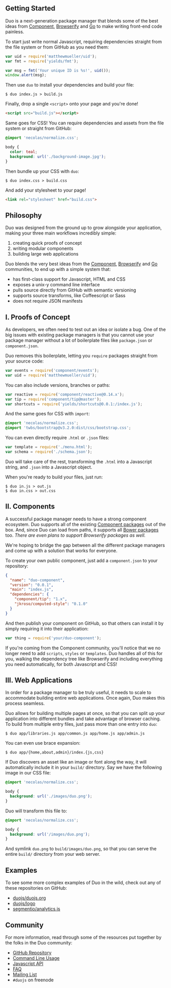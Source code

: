 

## Getting Started

Duo is a next-generation package manager that blends some of the best ideas from [Component](https://github.com/component/component), [Browserify](https://github.com/substack/node-browserify) and [Go](http://go-lang.com/) to make writing front-end code painless.

To start just write normal Javascript, requiring dependencies straight from the file system or from GitHub as you need them:

```js
var uid = require('matthewmueller/uid');
var fmt = require('yields/fmt');

var msg = fmt('Your unique ID is %s!', uid());
window.alert(msg);
```

Then use `duo` to install your dependencies and build your file:

```
$ duo index.js > build.js
```

Finally, drop a single `<script>` onto your page and you're done!

```html
<script src="build.js"></script>
```

Same goes for CSS! You can require dependencies and assets from the file system or straight from GitHub:

```css
@import 'necolas/normalize.css';

body {
  color: teal;
  background: url('./background-image.jpg');
}
```

Then bundle up your CSS with `duo`:

```
$ duo index.css > build.css
```

And add your stylesheet to your page!

```html
<link rel="stylesheet" href="build.css">
```


## Philosophy

Duo was designed from the ground up to grow alongside your application, making your three main workflows incredibly simple:

  1. creating quick proofs of concept
  2. writing modular components
  3. building large web applications

Duo blends the very best ideas from the [Component](https://github.com/component/component), [Browserify](https://github.com/substack/node-browserify) and [Go](http://go-lang.com/) communities, to end up with a simple system that:

  - has first-class support for Javascript, HTML and CSS
  - exposes a unix-y command line interface
  - pulls source directly from GitHub with semantic versioning
  - supports source transforms, like Coffeescript or Sass
  - does not require JSON manifests


## I. Proofs of Concept

As developers, we often need to test out an idea or isolate a bug. One of the big issues with existing package managers is that you cannot use your package manager without a lot of boilerplate files like `package.json` or `component.json`. 

Duo removes this boilerplate, letting you `require` packages straight from your source code:

```js
var events = require('component/events');
var uid = require('matthewmueller/uid');
```

You can also include versions, branches or paths:

```js
var reactive = require('component/reactive@0.14.x');
var tip = require('component/tip@master');
var shortcuts = require('yields/shortcuts@0.0.1:/index.js');
```

And the same goes for CSS with `import`:

```css
@import 'necolas/normalize.css';
@import 'twbs/bootstrap@v3.2.0:dist/css/bootstrap.css';
```

You can even directly require `.html` or `.json` files:

```js
var template = require('./menu.html');
var schema = require('./schema.json');
```

Duo will take care of the rest, transforming the `.html` into a Javascript string, and `.json` into a Javascript object.

When you're ready to build your files, just run:

```
$ duo in.js > out.js
$ duo in.css > out.css
```


## II. Components

A successful package manager needs to have a strong component ecosystem. Duo supports all of the existing [Component packages](https://github.com/search?l=json&p=10&q=path%3A%2Fcomponent.json+component&ref=searchresults&type=Code) out of the box. And, since Duo can load from paths, it supports all [Bower packages](http://bower.io/search/) too. _There are even plans to support Browserify packages as well._

We're hoping to bridge the gap between all the different package managers and come up with a solution that works for everyone.

To create your own public component, just add a `component.json` to your repository:

```json
{
  "name": "duo-component",
  "version": "0.0.1",
  "main": "index.js",
  "dependencies": {
    "component/tip": "1.x",
    "jkroso/computed-style": "0.1.0"
  }
}
```

And then publish your component on GitHub, so that others can install it by simply requiring it into their application:

```js
var thing = require('your/duo-component');
```

If you're coming from the Component community, you'll notice that we no longer need to add `scripts`, `styles` or `templates`. Duo handles all of this for you, walking the dependency tree like Browserify and including everything you need automatically, for both Javascript and CSS!


## III. Web Applications

In order for a package manager to be truly useful, it needs to scale to accommodate building entire web applications. Once again, Duo makes this process seamless.

Duo allows for building multiple pages at once, so that you can split up your application into different bundles and take advantage of browser caching. To build from multiple entry files, just pass more than one entry into `duo`:

```
$ duo app/libraries.js app/common.js app/home.js app/admin.js
```

You can even use brace expansion:

```
$ duo app/{home,about,admin}/index.{js,css}
```

If Duo discovers an asset like an image or font along the way, it will automatically include it in your `build/` directory. Say we have the following image in our CSS file:

```css
@import 'necolas/normalize.css';

body {
  background: url('./images/duo.png');
}
```

Duo will transform this file to:

```css
@import 'necolas/normalize.css';

body {
  background: url('/images/duo.png');
}
```

And symlink `duo.png` to `build/images/duo.png`, so that you can serve the entire `build/` directory from your web server.


## Examples

To see some more complex examples of Duo in the wild, check out any of these repositories on GitHub:

  - [duojs/duojs.org](https://github.com/duojs/duojs.org)
  - [duojs/logo](https://github.com/duojs/logo)
  - [segmentio/analytics.js](https://github.com/segmentio/analytics.js)


## Community

For more information, read through some of the resources put together by the folks in the Duo community:

  - [GitHub Repository](https://github.com/duojs/duo)
  - [Command Line Usage](https://github.com/duojs/duo/blob/master/docs/cli.md)
  - [Javascript API](https://github.com/duojs/duo/blob/master/docs/api.md)
  - [FAQ](https://github.com/duojs/duo/blob/master/docs/faq.md)
  - [Mailing List](https://groups.google.com/forum/#!forum/duojs)
  - `#duojs` on freenode
